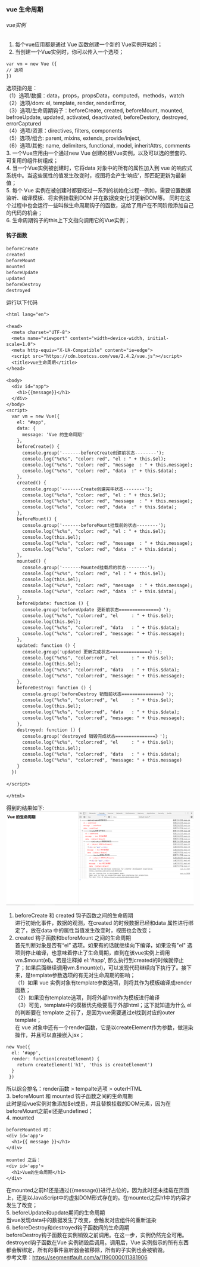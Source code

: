 ### vue 生命周期  
###### vue实例  
1. 每个vue应用都是通过 Vue 函数创建一个新的 Vue实例开始的；  
2. 当创建一个Vue实例时，你可以传入一个选项；  
```
var vm = new Vue ({
// 选项  
}) 
```  
选项指的是：  
（1）选项/数据：data，props，propsData，computed，methods，watch  
（2）选项/dom: el, template, render, renderError,   
（3）选项/生命周期钩子：beforeCreate, created, beforeMount, mounted, befroeUpdate, updated, activated, deactivated, beforeDestory, destroyed, errorCaptured  
（4）选项/资源：directives, filters, components  
（5）选项/组合: parent, mixins, extends, provide/inject,  
（6）选项/其他: name, delimiters, functional, model, inheritAttrs, comments  
3. 一个Vue应用由一个通过new Vue 创建的根Vue实例，以及可以选的嵌套的、可复用的组件树组成；  
4. 当一个Vue实例被创建时，它将data 对象中的所有的属性加入到 vue 的响应式系统中。当这些属性的值发生改变时，视图将会产生‘响应’，即匹配更新为最新值；  
5. 每个 Vue 实例在被创建时都要经过一系列的初始化过程--例如，需要设置数据监听、编译模板、将实例挂载到DOM 并在数据变变化时更新DOM等。
同时在这个过程中也会运行一些叫做生命周期钩子的函数，这给了用户在不同阶段添加自己的代码的机会；  
6. 生命周期钩子的this上下文指向调用它的Vue实例；
#### 钩子函数  
```
beforeCreate
created
beforeMount
mounted
beforeUpdate
updated
beforeDestroy
destroyed
```  
运行以下代码  
```<!DOCTYPE html>
<html lang="en">

<head>
  <meta charset="UTF-8">
  <meta name="viewport" content="width=device-width, initial-scale=1.0">
  <meta http-equiv="X-UA-Compatible" content="ie=edge">
  <script src="https://cdn.bootcss.com/vue/2.4.2/vue.js"></script>
  <title>vue生命周期</title>
</head>

<body>
  <div id="app">
    <h1>{{message}}</h1>
  </div>
</body>
<script>
  var vm = new Vue({
    el: "#app",
    data: {
      message: 'Vue 的生命周期'
    },
    beforeCreate() {
      console.group('-------beforeCreate创建前状态--------');
      console.log("%c%s", "color: red", "el : " + this.$el);
      console.log("%c%s", "color: red", "message  : " + this.message);
      console.log("%c%s", "color: red", "data  :" + this.$data);
    },
    created() {
      console.group('-------Create创建完毕状态--------');
      console.log("%c%s", "color: red", "el : " + this.$el);
      console.log("%c%s", "color: red", "message  : " + this.message);
      console.log("%c%s", "color: red", "data  :" + this.$data);
    },
    beforeMount() {
      console.group('-------beforeMount挂载前的状态--------');
      console.log("%c%s", "color: red", "el : " + this.$el);
      console.log(this.$el);
      console.log("%c%s", "color: red", "message  : " + this.message);
      console.log("%c%s", "color: red", "data  :" + this.$data);
    },
    mounted() {
      console.group('-------Mounted挂载后的状态--------');
      console.log("%c%s", "color: red", "el : " + this.$el);
      console.log(this.$el);
      console.log("%c%s", "color: red", "message  : " + this.message);
      console.log("%c%s", "color: red", "data  :" + this.$data);
    },
    beforeUpdate: function () {
      console.group('beforeUpdate 更新前状态===============》');
      console.log("%c%s", "color:red", "el     : " + this.$el);
      console.log(this.$el);
      console.log("%c%s", "color:red", "data   : " + this.$data);
      console.log("%c%s", "color:red", "message: " + this.message);
    },
    updated: function () {
      console.group('updated 更新完成状态===============》');
      console.log("%c%s", "color:red", "el     : " + this.$el);
      console.log(this.$el);
      console.log("%c%s", "color:red", "data   : " + this.$data);
      console.log("%c%s", "color:red", "message: " + this.message);
    },
    beforeDestroy: function () {
      console.group('beforeDestroy 销毁前状态===============》');
      console.log("%c%s", "color:red", "el     : " + this.$el);
      console.log(this.$el);
      console.log("%c%s", "color:red", "data   : " + this.$data);
      console.log("%c%s", "color:red", "message: " + this.message);
    },
    destroyed: function () {
      console.group('destroyed 销毁完成状态===============》');
      console.log("%c%s", "color:red", "el     : " + this.$el);
      console.log(this.$el);
      console.log("%c%s", "color:red", "data   : " + this.$data);
      console.log("%c%s", "color:red", "message: " + this.message)
    }
  })

</script>

</html>
```
得到的结果如下:   
![运行结果](./images/lifecycle.png)  
1. beforeCreate 和 created 钩子函数之间的生命周期  
进行初始化事件，数据的观测，在created 的时候数据已经和data 属性进行绑定了，放在data 中的属性当值发生改变时，视图也会改变；  
2. created 钩子函数和beforeMount 之间的生命周期  
首先判断对象是否有“el” 选项。如果有的话就继续向下编译，如果没有"el" 选项则停止编译，也意味着停止了生命周期，直到在该vue实例上调用vm.$mount(el)。若是注释掉  el:'#app', 那么执行到created的时候就停止了；如果后面继续调用vm.$mount(el)，可以发现代码继续向下执行了。接下来，是template参数选项的有无对生命周期的影响；  
（1）如果 vue 实例对象有template参数选项，则将其作为模板编译成render函数；  
（2）如果没有template选项，则将外部html作为模板进行编译  
（3）可见，template中的模板优先级要高于外部html；这下就知道为什么 el的判断要在 template 之前了，是因为vue需要通过el找到对应的outer template；  
在 vue 对象中还有一个render函数，它是以createElement作为参数，做渲染操作，并且可以直接嵌入jsx；  
```
new Vue({
  el: '#app',
  render: function(createElement) {
    return createElement('h1', 'this is createElement')
  }
 })
```
所以综合排名：render函数 > tempalte选项 > outerHTML  
3. beforeMount 和 mounted 钩子函数之间的生命周期  
此时是给vue实例对象添加$el成员，并且替换挂载的DOM元素，因为在beforeMount之前el还是undefined；  
4. mounted  
```
beforeMounted 时：
<div id='app'>
  <h1>{{ message }}</h1>
</div>

mounted 之后： 
<div id='app'>
  <h1>Vue的生命周期</h1>
</div>
```
在mounted之前h1还是通过{{message}}进行占位的，因为此时还未挂载在页面上，还是以JavaScript中的虚拟DOM形式存在的。在mounted之后h1中的内容才发生了改变；  
5. beforeUpdate和update期间的生命周期  
当vue发现data中的数据发生了改变，会触发对应组件的重新渲染  
6. beforeDestroy和destroyed钩子函数间的生命周期    
beforeDestroy钩子函数在实例销毁之前调用。在这一步，实例仍然完全可用。
destroyed钩子函数在Vue 实例销毁后调用。调用后，Vue 实例指示的所有东西都会解绑定，所有的事件监听器会被移除，所有的子实例也会被销毁。  
参考文章：https://segmentfault.com/a/1190000011381906

